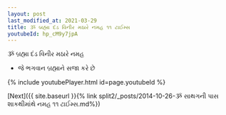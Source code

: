 ```yaml
---
layout: post
last_modified_at: 2021-03-29
title: ૐ બ્રહ્મા દંડ વિનીર મઠારે નમહ ૧૧ ટાઈમ્સ
youtubeId: hp_cM9y7jpA
---
```

 
 
 ૐ બ્રહ્મા દંડ વિનીર મઠારે નમહ  
 
 - જે ભગવાન બ્રહ્માને સજા કરે છે 
 
  
 
  
 
 
 
 
 
 


{% include youtubePlayer.html id=page.youtubeId %}
 
[Next]({{ site.baseurl }}{% link  split2/_posts/2014-10-26-ૐ સાથગની પાસ શાકથીમાંથે નમહ ૧૧ ટાઈમ્સ.md%})
 
